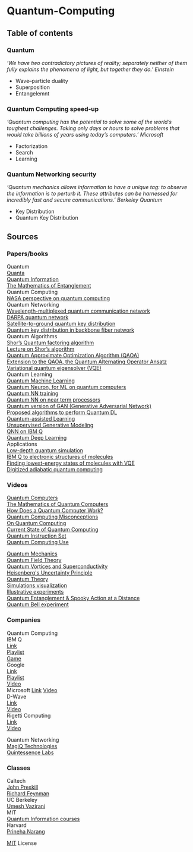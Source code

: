 # Quantum-Computing

## Table of contents

### Quantum
*‘We have two contradictory pictures of reality; separately neither of them fully explains the phenomena of light, but together they do.’ Einstein*

* Wave–particle duality
* Superposition
* Entangelemnt

### Quantum Computing speed-up
*‘Quantum computing has the potential to solve some of the world’s toughest challenges. Taking only days or hours to solve problems that would take billions of years using today’s computers.’ Microsoft*

* Factorization
* Search
* Learning

### Quantum Networking security
*‘Quantum mechanics allows information to have a unique tag: to observe the information is to perturb it. These attributes can be harnessed for incredibly fast and secure communications.’ Berkeley Quantum*

* Key Distribution
* Quantum Key Distribution

## Sources

### Papers/books

Quantum  
[Quanta](https://archive.org/details/evolutionofphysi033254mbp)  
[Quantum Information](http://csis.pace.edu/ctappert/cs837-18spring/QC-textbook.pdf)  
[The Mathematics of Entanglement](https://arxiv.org/pdf/1604.01790.pdf)  
Quantum Computing  
[NASA perspective on quantum computing](https://www.sciencedirect.com/science/article/pii/S0167819116301326)  
Quantum Networking  
[Wavelength-multiplexed quantum communication network](https://www.nature.com/articles/s41586-018-0766-y)  
[DARPA quantum network](https://arxiv.org/ftp/quant-ph/papers/0412/0412029.pdf)  
[Satellite-to-ground quantum key distribution](https://arxiv.org/ftp/arxiv/papers/1707/1707.00542.pdf)  
[Quantum key distribution in backbone fiber network](https://arxiv.org/pdf/1709.10046.pdf)  
Quantum Algorithms  
[Shor’s Quantum factoring algorithm](https://arxiv.org/pdf/quant-ph/9508027v2.pdf)  
[Lecture on Shor’s algorithm](https://arxiv.org/pdf/quant-ph/0010034.pdf)  
[Quantum Approximate Optimization Algorithm (QAOA)](https://arxiv.org/pdf/1411.4028.pdf)  
[Extension to the QAOA, the Quantum Alternating Operator Ansatz](https://arxiv.org/pdf/1709.03489.pdf)  
[Variational quantum eigensolver (VQE)](https://arxiv.org/pdf/1304.3061.pdf)  
Quantum Learning  
[Quantum Machine Learning](https://arxiv.org/pdf/1611.09347.pdf)  
[Quantum Neuron, for ML on quantum computers](https://arxiv.org/pdf/1711.11240.pdf)  
[Quantum NN training](https://www.nature.com/articles/s41467-018-07090-4)  
[Quantum NN on near term processors](https://arxiv.org/pdf/1802.06002.pdf)  
[Quantum version of GAN (Generative Adversarial Network)](https://arxiv.org/pdf/1804.09139.pdf)  
[Proposed algorithms to perform Quantum DL](https://arxiv.org/pdf/1806.09729.pdf)  
[Quantum-assisted Learning](https://journals.aps.org/prx/pdf/10.1103/PhysRevX.7.041052)  
[Unsupervised Generative Modeling](https://journals.aps.org/prx/pdf/10.1103/PhysRevX.8.031012)   
[QNN on IBM Q](https://arxiv.org/pdf/1811.02266.pdf)  
[Quantum Deep Learning](https://arxiv.org/pdf/1412.3489.pdf)  
Applications  
[Low-depth quantum simulation](https://journals.aps.org/prx/pdf/10.1103/PhysRevX.8.011044)  
[IBM Q to electronic structures of molecules](https://www.nature.com/articles/nature23879)  
[Finding lowest-energy states of molecules with VQE](https://arxiv.org/pdf/1304.3061.pdf)  
[Digitized adiabatic quantum computing](https://arxiv.org/ftp/arxiv/papers/1511/1511.03316.pdf)  

### Videos 

[Quantum Computers](https://www.youtube.com/watch?v=JhHMJCUmq28)  
[The Mathematics of Quantum Computers](https://youtu.be/IrbJYsep45E)  
[How Does a Quantum Computer Work?](https://www.youtube.com/watch?v=g_IaVepNDT4)  
[Quantum Computing Misconceptions](https://www.youtube.com/watch?v=kEry1TaN4-k)  
[On Quantum Computing](https://www.youtube.com/watch?v=o3hHO3S8Unk)  
[Current State of Quantum Computing](https://www.youtube.com/watch?v=PN7mPYcWFKg)  
[Quantum Instruction Set](https://www.youtube.com/watch?v=ZN0lhYU1f5Q)  
[Quantum Computing Use](https://www.youtube.com/watch?v=Xtye-b5HphE)  

[Quantum Mechanics](https://www.youtube.com/playlist?list=PLsPUh22kYmNCGaVGuGfKfJl-6RdHiCjo1)  
[Quantum Field Theory](https://www.youtube.com/playlist?list=PLsPUh22kYmNBpDZPejCHGzxyfgitj26w9)  
[Quantum Vortices and Superconductivity](https://youtu.be/ZY47bVu-0Bs)  
[Heisenberg's Uncertainty Principle](https://youtu.be/0FGo8mi-5w4)  
[Quantum Theory](https://www.youtube.com/watch?v=CBrsWPCp_rs)  
[Simulations visualization](https://www.youtube.com/watch?v=p7bzE1E5PMY)  
[Illustrative experiments](https://www.youtube.com/watch?v=WIyTZDHuarQ)  
[Quantum Entanglement & Spooky Action at a Distance](https://youtu.be/ZuvK-od647c)  
[Quantum Bell experiment](https://www.youtube.com/watch?v=i6WxIblKVZI)  

### Companies

Quantum Computing  
IBM Q   
[Link](https://www.research.ibm.com/ibm-q/)  
[Playlist](https://www.youtube.com/playlist?list=PL0VD16H1q5IO8uF7Twp44aeLqKpLXG397)  
[Game](https://helloquantum.mybluemix.net/)  
Google  
[Link](https://ai.google/research/teams/applied-science/quantum-ai/)  
[Playlist](https://www.youtube.com/playlist?list=PLQY2H8rRoyvwcpm6Nf-fL4sIYQUXtq3HR)  
[Video](https://www.youtube.com/watch?v=CMdHDHEuOUE)  
Microsoft [Link](https://www.microsoft.com/en-us/quantum/) [Video](https://youtu.be/F_Riqjdh2oM)  
D-Wave  
[Link](https://www.dwavesys.com/)  
[Video](https://www.youtube.com/watch?v=60OkanvToFI)  
Rigetti Computing  
[Link](https://www.rigetti.com/)  
[Video](https://www.youtube.com/watch?v=PN7mPYcWFKg)  

Quantum Networking  
[MagiQ Technologies](https://www.magiqtech.com/)  
[Quintessence Labs](https://www.quintessencelabs.com)  

### Classes 

Caltech  
[John Preskill](http://www.theory.caltech.edu/people/preskill/ph229/)  
[Richard Feynman](http://www.feynmanlectures.caltech.edu/III_toc.html)  
UC Berkeley  
[Umesh Vazirani](https://people.eecs.berkeley.edu/~vazirani/quantum.html)  
MIT  
[Quantum Information courses](http://qis.mit.edu/courses.php)  
Harvard  
[Prineha Narang](https://narang.seas.harvard.edu/classes/es-170-engineering-quantum-mechanics)   


[MIT](https://choosealicense.com/licenses/mit/) License
